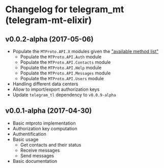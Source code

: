 # Changelog for telegram_mt (telegram-mt-elixir)

## v0.0.2-alpha (2017-05-06)

* Populate the `MTProto.API.X` modules given the
["available method list"](https://core.telegram.org/methods)
  * Populate the `MTProto.API.Auth` module
  * Populate the `MTProto.API.Contacts` module
  * Populate the `MTProto.API.Help` module
  * Populate the `MTProto.API.Messages` module
  * Populate the `MTProto.API.Users` module
* Handling different data centers
* Allow to import/export authorization keys
* Update `telegram_tl` dependency to `v0.0.9-alpha`

## v0.0.1-alpha (2017-04-30)

* Basic mtproto implementation
* Authorization key computation
* Authentification
* Basic usage
  * Get contacts and their status
  * Receive messages
  * Send messages
* Basic documentation
